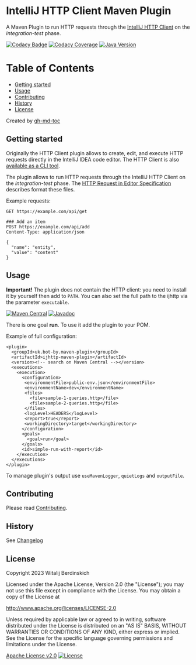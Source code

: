 # IntelliJ HTTP Client Maven Plugin

A Maven Plugin  to run HTTP requests through the [IntelliJ HTTP Client][http-client] on
the <em>integration-test</em> phase.

[![Codacy Badge](https://app.codacy.com/project/badge/Grade/73e1f8501ed84b0580dcf7ccee82c1e0)](https://app.codacy.com/gl/bot-by/ijhttp-maven-plugin/dashboard?utm_source=gl&utm_medium=referral&utm_content=&utm_campaign=Badge_grade)
[![Codacy Coverage](https://app.codacy.com/project/badge/Coverage/73e1f8501ed84b0580dcf7ccee82c1e0)](https://app.codacy.com/gl/bot-by/ijhttp-maven-plugin/dashboard?utm_source=gl&utm_medium=referral&utm_content=&utm_campaign=Badge_coverage)
[![Java Version](https://img.shields.io/static/v1?label=java&message=17&color=blue&logo=java&logoColor=E23D28)](https://www.oracle.com/java/technologies/downloads/#java17)

Table of Contents
=================

* [Getting started](#getting-started)
* [Usage](#usage)
* [Contributing](#contributing)
* [History](#history)
* [License](#license)

Created by [gh-md-toc](https://github.com/ekalinin/github-markdown-toc)

## Getting started

Originally the HTTP Client plugin allows to create, edit, and execute HTTP requests directly in the
IntelliJ IDEA code editor. The HTTP Client is also [available as a CLI tool][cli-tool].

The plugin allows to run HTTP requests through the IntelliJ HTTP Client on
the <em>integration-test</em> phase. The [HTTP Request in Editor Specification][specification]
describes format these files.

Example requests:

```language-apex
GET https://example.com/api/get

### Add an item
POST https://example.com/api/add
Content-Type: application/json

{
  "name": "entity",
  "value": "content"
}
```

## Usage

**Important!** The plugin does not contain the HTTP client: you need to install it by yourself
then add to `PATH`. You can also set the full path to the ijhttp via the parameter `executable`.

[![Maven Central](https://img.shields.io/maven-central/v/uk.bot-by.maven-plugin/ijhttp-maven-plugin)](https://search.maven.org/artifact/uk.bot-by.maven-plugin/ijhttp-maven-plugin)
[![Javadoc](https://javadoc.io/badge2/uk.bot-by.maven-plugin/ijhttp-maven-plugin/javadoc.svg)](https://javadoc.io/doc/uk.bot-by.maven-plugin/ijhttp-maven-plugin)

There is one goal **run**. To use it add the plugin to your POM.

Example of full configuration:

```language-xml
<plugin>
  <groupId>uk.bot-by.maven-plugin</groupId>
  <artifactId>ijhttp-maven-plugin</artifactId>
  <version><!-- search on Maven Central --></version>
  <executions>
    <execution>
      <configuration>
       <environmentFile>public-env.json</environmentFile>
       <environmentName>dev</environmentName>
       <files>
         <file>sample-1-queries.http</file>
         <file>sample-2-queries.http</file>
       </files>
       <logLevel>HEADERS</logLevel>
       <report>true</report>
       <workingDirectory>target</workingDirectory>
      </configuration>
      <goals>
        <goal>run</goal>
      </goals>
      <id>simple-run-with-report</id>
    </execution>
  </executions>
</plugin>
```

To manage plugin's output use `useMavenLogger`, `quietLogs` and `outputFile`.

## Contributing

Please read [Contributing](contributing.md).

## History

See [Changelog](changelog.md)

## License

Copyright 2023 Witalij Berdinskich

Licensed under the Apache License, Version 2.0 (the "License");
you may not use this file except in compliance with the License.
You may obtain a copy of the License at

http://www.apache.org/licenses/LICENSE-2.0

Unless required by applicable law or agreed to in writing, software
distributed under the License is distributed on an "AS IS" BASIS,
WITHOUT WARRANTIES OR CONDITIONS OF ANY KIND, either express or implied.
See the License for the specific language governing permissions and
limitations under the License.

[Apache License v2.0](LICENSE)
[![License](https://img.shields.io/badge/license-Apache%202.0-blue.svg?style=flat)](http://www.apache.org/licenses/LICENSE-2.0.html)

[http-client]: https://www.jetbrains.com/help/idea/http-client-in-product-code-editor.html

[cli-tool]: https://www.jetbrains.com/help/idea/http-client-cli.html

[specification]: https://github.com/JetBrains/http-request-in-editor-spec

